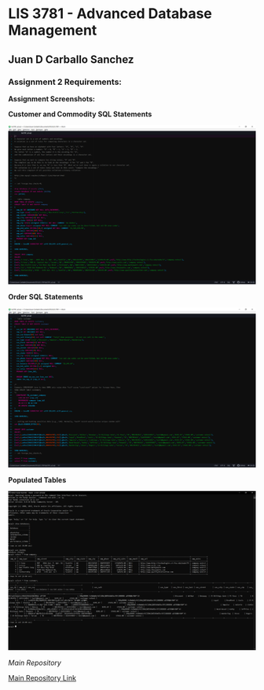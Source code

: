 # LIS 3781 - Advanced Database Management

## Juan D Carballo Sanchez

### Assignment 2 Requirements:

  **Assignment Screenshots:**

  **Customer and Commodity SQL Statements**

  ![Company](img/sql_1.png)

  **Order SQL Statements**

  ![Customer](img/sql_2.png)

  **Populated Tables**

  ![Populated Tables](img/poptables.png)

  *Main Repository*

  [Main Repository Link](https://bitbucket.org/Dcj21/lis3781/src/master/)
